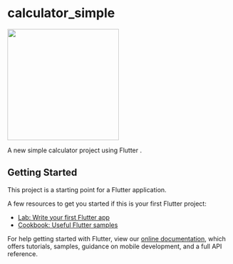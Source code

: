 # calculator_simple

<img src="![Screen-Recording-2021-06-11-at-5](https://user-images.githubusercontent.com/12158468/121612326-0004c480-ca7c-11eb-9619-f7ca385bb162.gif)" width="250" height="250"/>


A new simple calculator project using Flutter .

## Getting Started

This project is a starting point for a Flutter application.

A few resources to get you started if this is your first Flutter project:

- [Lab: Write your first Flutter app](https://flutter.dev/docs/get-started/codelab)
- [Cookbook: Useful Flutter samples](https://flutter.dev/docs/cookbook)

For help getting started with Flutter, view our
[online documentation](https://flutter.dev/docs), which offers tutorials,
samples, guidance on mobile development, and a full API reference.

